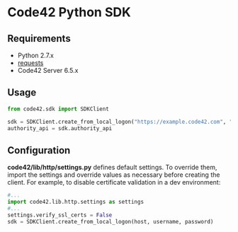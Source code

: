 # Code42 Python SDK

## Requirements
- Python 2.7.x
- [requests](http://docs.python-requests.org/en/master/)
- Code42 Server 6.5.x

## Usage
```python
from code42.sdk import SDKClient

sdk = SDKClient.create_from_local_logon("https://example.code42.com", "foo", "bar")
authority_api = sdk.authority_api
```

## Configuration

**code42/lib/http/settings.py** defines default settings. To override them, import the settings and override values as
necessary before creating the client. For example, to disable certificate validation in a dev environment: 

```python
#...
import code42.lib.http.settings as settings
#...
settings.verify_ssl_certs = False
sdk = SDKClient.create_from_local_logon(host, username, password)
```
